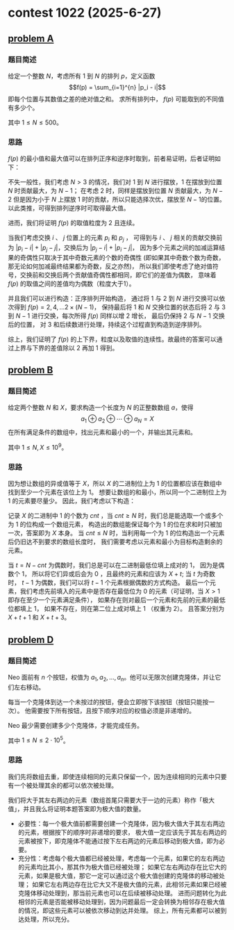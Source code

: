 # contest 1022 (2025-6-27)

## [problem A](https://codeforces.com/contest/2108/problem/A)

### 题目简述

给定一个整数 $N$，考虑所有 $1$ 到 $N$ 的排列 $p$，定义函数
$$f(p) = \sum_{i=1}^{n} |p_i - i|$$
即每个位置与其数值之差的绝对值之和。
求所有排列中， $f(p)$ 可能取到的不同值有多少个。

其中 $1 \leq N \leq 500$。

### 思路

$f(p)$ 的最小值和最大值可以在排列正序和逆序时取到，前者易证明，后者证明如下：

不失一般性，我们考虑 $N > 3$ 的情况，我们对 1 到 $N$ 进行摆放，1 在摆放到位置 $N$ 时贡献最大，为 $N - 1$；
在考虑 2 时，同样是摆放到位置 $N$ 贡献最大，为 $N - 2$ 但是因为小于 $N$ 上摆放 1 时的贡献，所以只能选择次优，摆放至 $N - 1$的位置。
以此类推，可得到排列逆序时可取得最大值。

进而，我们将证明 $f(p)$ 的取值粒度为 2 且连续。

当我们考虑交换 $i$ 、 $j$ 位置上的元素 $p_i$ 和 $p_j$ ，
可得到与 $i$ 、 $j$ 相关的贡献交换前为 $|p_i - i| + |p_j - j|$，交换后为 $|p_j - i| + |p_i - j|$，
因为多个元素之间的加减运算结果的奇偶性只取决于其中奇数元素的个数的奇偶性
(即如果其中奇数个数为奇数，那无论如何加减最终结果都为奇数，反之亦然)，
所以我们即使考虑了绝对值符号，交换前和交换后两个贡献值奇偶性都相同，即它们的差值为偶数，
意味着 $f(p)$ 的取值之间的差值均为偶数（粒度大于1）。

并且我们可以进行构造：正序排列开始构造，
通过将 1 与 2 到 $N$ 进行交换可以依次得到 $f(p) = 2, 4, \dots 2 \times (N - 1)$，
保持最后将 1 和 $N$ 交换位置的状态后将 2 与 3 到 $N - 1$ 进行交换，每次所得 $f(p)$ 同样以增 2 增长，
最后仍保持 2 与 $N - 1$ 交换后的位置，
对 3 和后续数进行处理，持续这个过程直到构造到逆序排列。

综上，我们证明了 $f(p)$ 的上下界，粒度以及取值的连续性。故最终的答案可以通过上界与下界的差值除以 2 再加 1 得到。

## [problem B](https://codeforces.com/contest/2108/problem/B)

### 题目简述

给定两个整数 $N$ 和 $X$，要求构造一个长度为 $N$ 的正整数数组 $a$，使得
$$a_1 \oplus a_2 \oplus \cdots \oplus a_N = X$$
在所有满足条件的数组中，找出元素和最小的一个，并输出其元素和。

其中 $1 \leq N, X \leq 10^9$。

### 思路

因为想让数组的异或值等于 $X$，所以 $X$ 的二进制位上为 1 的位置都应该在数组中找到至少一个元素在该位上为 1。
想要让数组的和最小，所以同一个二进制位上为 1 的元素要尽量少。
因此，我们考虑以下构造：

记录 $X$ 的二进制中 1 的个数为 $cnt$ ，当 $cnt \geq N$ 时，我们总是能选取一个或多个为 1 的位构成一个数组元素，
构造出的数组能保证每个为 1 的位在求和时只被加一次，答案即为 $X$ 本身。
当 $cnt \leq N$ 时，当利用每一个为 1 的位构造出一个元素后仍旧达不到要求的数组长度时，
我们需要考虑以元素和最小为目标构造剩余的元素。

当 $t = N - cnt$ 为偶数时，我们总是可以在二进制最低位填上成对的 1，
因为是偶数个 1， 所以将它们异或后会为 0 ，且最终的元素和应该为 $X + t$;
当 $t$ 为奇数时， $t - 1$ 为偶数，我们可以将 $t - 1$ 个元素根据偶数的方式构造。
最后一个元素，我们考虑先前填入的元素中是否存在最低位为 0 的元素（可证明，当 $X > 1$ 即存在至少一个元素满足条件），
如果存在则对最后一个元素和先前的元素的最低位都填上 1， 如果不存在，则在第二位上成对填上 1 （权重为 2）。
且答案分别为 $X + t + 1$ 和 $X + t + 3$。

## [problem D](https://codeforces.com/contest/2108/problem/D)

### 题目简述

Neo 面前有 $n$ 个按钮，权值为 $a_1, a_2, \dots, a_n$。他可以无限次创建克隆体，并让它们左右移动。

每当一个克隆体到达一个未按过的按钮，便会立即按下该按钮（按钮只能按一次）。
他需要按下所有按钮，且按下顺序对应的权值必须是非递增的。

Neo 最少需要创建多少个克隆体，才能完成任务。

其中 $1 \leq N \leq 2 \cdot 10^5$。

### 思路

我们先将数组去重，即使连续相同的元素只保留一个，因为连续相同的元素中只要有一个被处理其余的都可以依次被处理。

我们将大于其左右两边的元素（数组首尾只需要大于一边的元素）称作「极大值」，并且我么将证明本题答案即为极大值的数量。

* 必要性：每一个极大值前都需要创建一个克隆体，因为极大值大于其左右两边的元素，根据按下的顺序时非递增的要求，
极大值一定应该先于其左右两边的元素被按下，即克隆体不能通过按下左右两边的元素后移动到极大值，即为必要。
* 充分性：考虑每个极大值都已经被处理，考虑每一个元素，如果它的左右两边的元素均比其小，那其作为极大值已经被处理；
如果它左右两边存在比它大的元素，如果是极大值，那它一定可以通过这个极大值创建的克隆体的移动被处理；
如果它左右两边存在比它大又不是极大值的元素，此相邻元素如果已经被克隆体移动处理到，那当前元素也可以在后续被移动处理。
进而问题转化为此相邻的元素是否能被移动处理到，因为问题最后一定会转换为相邻存在极大值的情况，即这些元素可以被依次移动到达并处理。
综上，所有元素都可以被到达处理，所以充分。
